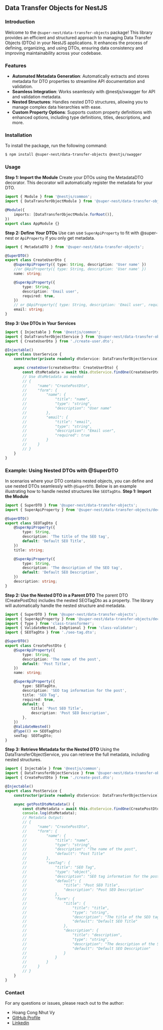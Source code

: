 ## Data Transfer Objects for NestJS

### Introduction

Welcome to the `@super-nest/data-transfer-objects` package! This library
provides an efficient and structured approach to managing Data Transfer Objects
(DTOs) in your NestJS applications. It enhances the process of defining,
organizing, and using DTOs, ensuring data consistency and improving
maintainability across your codebase.

### Features

-   **Automated Metadata Generation**: Automatically extracts and stores
    metadata for DTO properties to streamline API documentation and validation.
-   **Seamless Integration**: Works seamlessly with @nestjs/swagger for API and
    validation metadata.
-   **Nested Structures**: Handles nested DTO structures, allowing you to manage
    complex data hierarchies with ease.
-   **Custom Property Options**: Supports custom property definitions with
    enhanced options, including type definitions, titles, descriptions, and
    more.

### Installation

To install the package, run the following command:

```bash
$ npm install @super-nest/data-transfer-objects @nestjs/swagger
```

### Usage

**Step 1: Import the Module** Create your DTOs using the MetadataDTO decorator.
This decorator will automatically register the metadata for your DTO.

```ts
import { Module } from '@nestjs/common';
import { DataTransferObjectModule } from '@super-nest/data-transfer-objects';

@Module({
    imports: [DataTransferObjectModule.forRoot()],
})
export class AppModule {}
```

**Step 2: Define Your DTOs** Use can use `SuperApiProperty` to fit with
@super-nest or `ApiProperty` if you only get metadata.

```ts
import { MetadataDTO } from '@super-nest/data-transfer-objects';

@SuperDTO()
export class CreateUserDto {
    @SuperApiProperty({ type: String, description: 'User name' })
    //or @ApiProperty({ type: String, description: 'User name' })
    name: string;

    @SuperApiProperty({
        type: String,
        description: 'Email user',
        required: true,
    })
    // or @ApiProperty({ type: String, description: 'Email user', required: true })
    email: string;
}
```

**Step 3: Use DTOs in Your Services**

```ts
import { Injectable } from '@nestjs/common';
import { DataTransferObjectService } from '@super-nest/data-transfer-objects';
import { CreateUserDto } from './create-user.dto';

@Injectable()
export class UserService {
    constructor(private readonly dtoService: DataTransferObjectService) {}

    async createUser(createUserDto: CreateUserDto) {
        const dtoMetadata = await this.dtoService.findOne(CreateUserDto.name);
        // Use dtoMetadata as needed
        // {
        //     "name": "CreatePostDto",
        //     "form": {
        //         "name": {
        //             "title": "name",
        //             "type": "string",
        //             "description": "User name"
        //         },
        //         "email": {
        //             "title": "email",
        //             "type": "string",
        //             "description": "Email user",
        //             "required": true
        //         }
        //     }
        // }
    }
}
```

### Example: Using Nested DTOs with @SuperDTO

In scenarios where your DTO contains nested objects, you can define and use
nested DTOs seamlessly with `@SuperDTO`. Below is an example illustrating how to
handle nested structures like `SEOTagDto`. **Step 1: Import the Module**

```ts
import { SuperDTO } from '@super-nest/data-transfer-objects';
import { SuperApiProperty } from '@super-nest/data-transfer-objects/decorators';

@SuperDTO()
export class SEOTagDto {
    @SuperApiProperty({
        type: String,
        description: 'The title of the SEO tag',
        default: 'Default SEO Title',
    })
    title: string;

    @SuperApiProperty({
        type: String,
        description: 'The description of the SEO tag',
        default: 'Default SEO Description',
    })
    description: string;
}
```

**Step 2: Use the Nested DTO in a Parent DTO** The parent DTO (CreatePostDto)
includes the nested SEOTagDto as a property. The library will automatically
handle the nested structure and metadata.

```ts
import { SuperDTO } from '@super-nest/data-transfer-objects';
import { SuperApiProperty } from '@super-nest/data-transfer-objects/decorators';
import { Type } from 'class-transformer';
import { ValidateNested, IsOptional } from 'class-validator';
import { SEOTagDto } from './seo-tag.dto';

@SuperDTO()
export class CreatePostDto {
    @SuperApiProperty({
        type: String,
        description: 'The name of the post',
        default: 'Post Title',
    })
    name: string;

    @SuperApiProperty({
        type: SEOTagDto,
        description: 'SEO tag information for the post',
        title: 'SEO Tag',
        required: true,
        default: {
            title: 'Post SEO Title',
            description: 'Post SEO Description',
        },
    })
    @ValidateNested()
    @Type(() => SEOTagDto)
    seoTag: SEOTagDto;
}
```

**Step 3: Retrieve Metadata for the Nested DTO** Using the
DataTransferObjectService, you can retrieve the full metadata, including nested
structures.

```ts
import { Injectable } from '@nestjs/common';
import { DataTransferObjectService } from '@super-nest/data-transfer-objects';
import { CreatePostDto } from './create-post.dto';

@Injectable()
export class PostService {
    constructor(private readonly dtoService: DataTransferObjectService) {}

    async getPostDtoMetadata() {
        const dtoMetadata = await this.dtoService.findOne(CreatePostDto.name);
        console.log(dtoMetadata);
        // Metadata Output:
        // {
        //     "name": "CreatePostDto",
        //     "form": {
        //         "name": {
        //             "title": "name",
        //             "type": "string",
        //             "description": "The name of the post",
        //             "default": "Post Title"
        //         },
        //         "seoTag": {
        //             "title": "SEO Tag",
        //             "type": "object",
        //             "description": "SEO tag information for the post",
        //             "default": {
        //                 "title": "Post SEO Title",
        //                 "description": "Post SEO Description"
        //             },
        //             "form": {
        //                 "title": {
        //                     "title": "title",
        //                     "type": "string",
        //                     "description": "The title of the SEO tag",
        //                     "default": "Default SEO Title"
        //                 },
        //                 "description": {
        //                     "title": "description",
        //                     "type": "string",
        //                     "description": "The description of the SEO tag",
        //                     "default": "Default SEO Description"
        //                 }
        //             }
        //         }
        //     }
        // }
    }
}
```

### Contact

For any questions or issues, please reach out to the author:

-   Hoang Cong Nhut Vy
-   [GitHub Profile](https://github.com/vyhcn3012)
-   [Linkedin](https://www.linkedin.com/in/vyhcn3012/)
